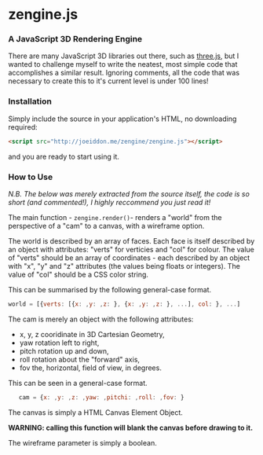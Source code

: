 zengine.js
==========

### A JavaScript 3D Rendering Engine ###

There are many JavaScript 3D libraries out there, such as [three.js](https://threejs.org/), but I wanted to challenge myself to write the neatest, most simple code that accomplishes a similar result. Ignoring comments, all the code that was necessary to create this to it's current level is under 100 lines!

### Installation ###

Simply include the source in your application's HTML, no downloading required:

```html
<script src="http://joeiddon.me/zengine/zengine.js"></script>
```

and you are ready to start using it.

### How to Use ###

*N.B. The below was merely extracted from the source itself, the code is so short (and commented!), I highly reccommend you just read it!*

The main function - ```zengine.render()```- renders a "world" from the perspective of a "cam" to a canvas, with a wireframe option.

The world is described by an array of faces.
Each face is itself described by an object with attributes: "verts" for verticies and "col" for colour.
The value of "verts" should be an array of coordinates - each described by an object with "x", "y" and "z" attributes (the values being floats or integers). The value of "col" should be a CSS color string.

This can be summarised by the following general-case format.

```javascript
world = [{verts: [{x: ,y: ,z: }, {x: ,y: ,z: }, ...], col: }, ...]
```

The cam is merely an object with the following attributes:

 -  x, y, z  cooridinate in 3D Cartesian Geometry,
 -  yaw      rotation left to right,
 -  pitch    rotation up and down,
 -  roll     rotation about the "forward" axis,
 -  fov      the, horizontal, field of view, in degrees.

This can be seen in a general-case format.

```javascript 
   cam = {x: ,y: ,z: ,yaw: ,pitchi: ,roll: ,fov: }
```

The canvas is simply a HTML Canvas Element Object.

**WARNING: calling this function will blank the canvas before drawing to it.**

The wireframe parameter is simply a boolean.
